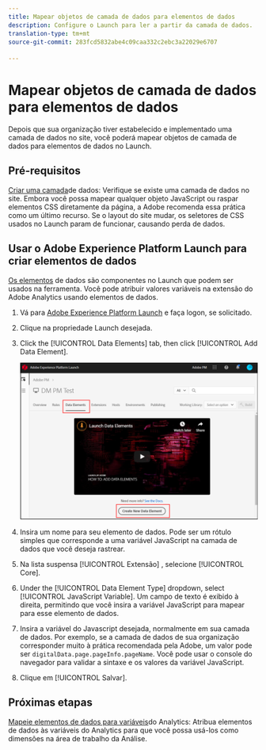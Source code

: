 ```yaml
---
title: Mapear objetos de camada de dados para elementos de dados
description: Configure o Launch para ler a partir da camada de dados.
translation-type: tm+mt
source-git-commit: 283fcd5832abe4c09caa332c2ebc3a22029e6707

---
```



# Mapear objetos de camada de dados para elementos de dados

Depois que sua organização tiver estabelecido e implementado uma camada de dados no site, você poderá mapear objetos de camada de dados para elementos de dados no Launch.

## Pré-requisitos

[Criar uma camada](../prepare/data-layer.md)de dados: Verifique se existe uma camada de dados no site. Embora você possa mapear qualquer objeto JavaScript ou raspar elementos CSS diretamente da página, a Adobe recomenda essa prática como um último recurso. Se o layout do site mudar, os seletores de CSS usados no Launch param de funcionar, causando perda de dados.

## Usar o Adobe Experience Platform Launch para criar elementos de dados

[Os elementos](https://docs.adobe.com/content/help/pt-BR/launch/using/reference/manage-resources/data-elements.html#create-a-data-element) de dados são componentes no Launch que podem ser usados na ferramenta. Você pode atribuir valores variáveis na extensão do Adobe Analytics usando elementos de dados.

1. Vá para [Adobe Experience Platform Launch](https://launch.adobe.com) e faça logon, se solicitado.
1. Clique na propriedade Launch desejada.
1. Click the [!UICONTROL Data Elements] tab, then click [!UICONTROL Add Data Element].

   ![criar elemento de dados](assets/createelement.png)

1. Insira um nome para seu elemento de dados. Pode ser um rótulo simples que corresponde a uma variável JavaScript na camada de dados que você deseja rastrear.
1. Na lista suspensa [!UICONTROL Extensão] , selecione [!UICONTROL Core].
1. Under the [!UICONTROL Data Element Type] dropdown, select [!UICONTROL JavaScript Variable]. Um campo de texto é exibido à direita, permitindo que você insira a variável JavaScript para mapear para esse elemento de dados.
1. Insira a variável do Javascript desejada, normalmente em sua camada de dados. Por exemplo, se a camada de dados de sua organização corresponder muito à prática recomendada pela Adobe, um valor pode ser `digitalData.page.pageInfo.pageName`. Você pode usar o console do navegador para validar a sintaxe e os valores da variável JavaScript.
1. Clique em [!UICONTROL Salvar].

## Próximas etapas

[Mapeie elementos de dados para variáveis](elements-to-variable.md)do Analytics: Atribua elementos de dados às variáveis do Analytics para que você possa usá-los como dimensões na área de trabalho da Análise.
